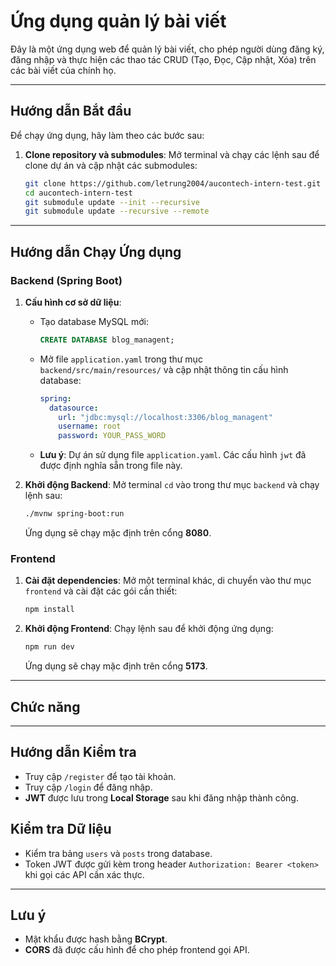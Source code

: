 # Ứng dụng quản lý bài viết

Đây là một ứng dụng web để quản lý bài viết, cho phép người dùng đăng ký, đăng nhập và thực hiện các thao tác CRUD (Tạo, Đọc, Cập nhật, Xóa) trên các bài viết của chính họ.

---

## Hướng dẫn Bắt đầu

Để chạy ứng dụng, hãy làm theo các bước sau:

1.  **Clone repository và submodules**:
    Mở terminal và chạy các lệnh sau để clone dự án và cập nhật các submodules:
    ```bash
    git clone https://github.com/letrung2004/aucontech-intern-test.git
    cd aucontech-intern-test
    git submodule update --init --recursive
    git submodule update --recursive --remote
    ```

---

## Hướng dẫn Chạy Ứng dụng

### Backend (Spring Boot)

1.  **Cấu hình cơ sở dữ liệu**:
    * Tạo database MySQL mới:
        ```sql
        CREATE DATABASE blog_managent;
        ```
    * Mở file `application.yaml` trong thư mục `backend/src/main/resources/` và cập nhật thông tin cấu hình database:
        ```yaml
        spring:
          datasource:
            url: "jdbc:mysql://localhost:3306/blog_managent"
            username: root
            password: YOUR_PASS_WORD
        ```
    * **Lưu ý**: Dự án sử dụng file `application.yaml`. Các cấu hình `jwt` đã được định nghĩa sẵn trong file này.

2.  **Khởi động Backend**:
    Mở terminal `cd` vào trong thư mục `backend` và chạy lệnh sau:
    ```bash
    ./mvnw spring-boot:run
    ```
    Ứng dụng sẽ chạy mặc định trên cổng **8080**.

### Frontend

1.  **Cài đặt dependencies**:
    Mở một terminal khác, di chuyển vào thư mục `frontend` và cài đặt các gói cần thiết:
    ```bash
    npm install
    ```
2.  **Khởi động Frontend**:
    Chạy lệnh sau để khởi động ứng dụng:
    ```bash
    npm run dev
    ```
    Ứng dụng sẽ chạy mặc định trên cổng **5173**.

---

## Chức năng

---

## Hướng dẫn Kiểm tra

* Truy cập `/register` để tạo tài khoản.
* Truy cập `/login` để đăng nhập.
* **JWT** được lưu trong **Local Storage** sau khi đăng nhập thành công.


## Kiểm tra Dữ liệu

* Kiểm tra bảng `users` và `posts` trong database.
* Token JWT được gửi kèm trong header `Authorization: Bearer <token>` khi gọi các API cần xác thực.

---

## Lưu ý

* Mật khẩu được hash bằng **BCrypt**.
* **CORS** đã được cấu hình để cho phép frontend gọi API.
